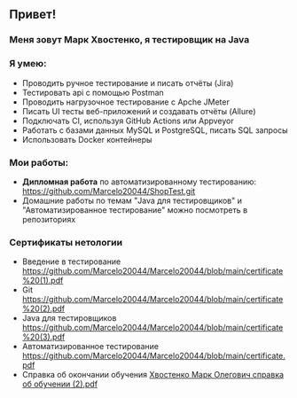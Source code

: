 ## Привет!
### Меня зовут Марк Хвостенко, я тестировщик на Java
### Я умею:
* Проводить ручное тестирование и писать отчёты (Jira)
* Тестировать api с помощью Postman
* Проводить нагрузочное тестирование с Apche JMeter
* Писать UI тесты веб-приложений и создавать отчёты (Allure)
* Подключать CI, используя GitHub Actions или Appveyor
* Работать с базами данных MySQL и PostgreSQL, писать SQL запросы 
* Использовать Docker контейнеры

### Мои работы:
* **Дипломная работа** по автоматизированному тестированию: https://github.com/Marcelo20044/ShopTest.git
* Домашние работы по темам "Java для тестировщиков" и "Автоматизированное тестирование" можно посмотреть в репозиториях

### Сертификаты нетологии
* Введение в тестирование https://github.com/Marcelo20044/Marcelo20044/blob/main/certificate%20(1).pdf
* Git https://github.com/Marcelo20044/Marcelo20044/blob/main/certificate%20(2).pdf
* Java для тестировщиков https://github.com/Marcelo20044/Marcelo20044/blob/main/certificate%20(3).pdf
* Автоматизированное тестирование https://github.com/Marcelo20044/Marcelo20044/blob/main/certificate.pdf
* Справка об окончании обучения [Хвостенко Марк Олегович справка об обучении (2).pdf](https://github.com/Marcelo20044/Marcelo20044/files/8978326/2.pdf)




<!--
**Marcelo20044/Marcelo20044** is a ✨ _special_ ✨ repository because its `README.md` (this file) appears on your GitHub profile.

Here are some ideas to get you started:

- 🔭 I’m currently working on ...
- 🌱 I’m currently learning ...
- 👯 I’m looking to collaborate on ...
- 🤔 I’m looking for help with ...
- 💬 Ask me about ...
- 📫 How to reach me: ...
- 😄 Pronouns: ...
- ⚡ Fun fact: ...
-->
